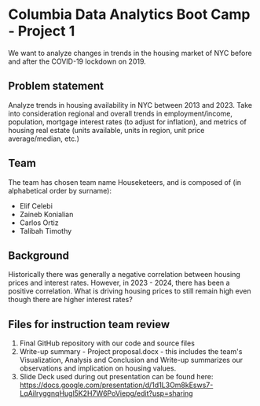 # Columbia Data Analytics Boot Camp - Project 1
We want to analyze changes in trends in the housing market of NYC before and
after the COVID-19 lockdown on 2019.
## Problem statement
Analyze trends in housing availability in NYC between 2013 and 2023.  Take into
consideration regional and overall trends in employment/income, population,
mortgage interest rates (to adjust for inflation), and metrics of housing real
estate (units available, units in region, unit price average/median, etc.)
## Team
The team has chosen team name Houseketeers, and is composed of (in alphabetical
order by surname):
* Elif Celebi
* Zaineb Konialian
* Carlos Ortiz
* Talibah Timothy
## Background
Historically there was generally a negative correlation between housing prices
and interest rates.  However, in 2023 - 2024, there has been a positive
correlation.  What is driving housing prices to still remain high even though
there are higher interest rates?

## Files for instruction team review
1. Final GitHub repository with our code and source files
2. Write-up summary - Project proposal.docx - this includes the team's Visualization, Analysis and Conclusion and Write-up summarizes our observations and implication on housing values.
3. Slide Deck used during out presentation can be found here: https://docs.google.com/presentation/d/1d1L3Om8kEsws7-LqAilryggnqHugl5K2H7W6PoViepg/edit?usp=sharing
